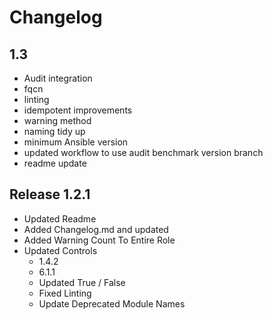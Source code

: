 # Changelog

## 1.3

- Audit integration
- fqcn
- linting
- idempotent improvements
- warning method
- naming tidy up
- minimum Ansible version
- updated workflow to use audit benchmark version branch
- readme update

## Release 1.2.1

- Updated Readme
- Added Changelog.md and updated
- Added Warning Count To Entire Role
- Updated Controls
  - 1.4.2
  - 6.1.1
  - Updated True / False
  - Fixed Linting
  - Update Deprecated Module Names
